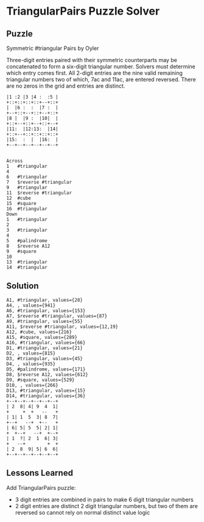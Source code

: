 # TriangularPairs Puzzle Solver

## Puzzle

Symmetric #triangular Pairs by Oyler

Three-digit entries paired with their symmetric counterparts may be concatenated to form a six-digit triangular number. Solvers must determine which entry comes first. All 2-digit entries are the nine valid remaining triangular numbers two of which, 7ac and 11ac, are entered reversed. There are no zeros in the grid and entries are distinct.

```+--+--+--+--+--+--+
|1 :2 |3 |4 :  :5 |
+::+::+::+::+--+::+
|  |6 :  :  |7 :  |
+--+::+--+::+--+::+
|8 |  |9 :  |10|  |
+::+--+::+--+::+--+
|11:  |12:13:  |14|
+::+--+::+::+::+::+
|15:  :  |  |16:  |
+--+--+--+--+--+--+


Across
1	#triangular
4	
6	#triangular
7	$reverse #triangular
9	#triangular
11	$reverse #triangular
12	#cube
15	#square
16	#triangular
Down
1	#triangular
2	
3	#triangular
4	
5	#palindrome
8	$reverse A12
9	#square
10	
13	#triangular
14	#triangular
```

## Solution

```Puzzle Summary
A1, #triangular, values={28}
A4, , values={941}
A6, #triangular, values={153}
A7, $reverse #triangular, values={87}
A9, #triangular, values={55}
A11, $reverse #triangular, values={12,19}
A12, #cube, values={216}
A15, #square, values={289}
A16, #triangular, values={66}
D1, #triangular, values={21}
D2, , values={815}
D3, #triangular, values={45}
D4, , values={935}
D5, #palindrome, values={171}
D8, $reverse A12, values={612}
D9, #square, values={529}
D10, , values={266}
D13, #triangular, values={15}
D14, #triangular, values={36}
+--+--+--+--+--+--+
| 2  8| 4| 9  4  1|
+     +  +   --   +
| 1| 1  5  3| 8  7|
+--+   --+  +--   +
| 6| 5| 5  5| 2| 1|
+  +--+   --+  +--+
| 1  ?| 2  1  6| 3|
+   --+        +  +
| 2  8  9| 5| 6  6|
+--+--+--+--+--+--+
```

## Lessons Learned

Add TriangularPairs puzzle:
- 3 digit entries are combined in pairs to make 6 digit triangular numbers
- 2 digit entries are distinct 2 digit triangular numbers, but two of them are reversed so cannot rely on normal distinct value logic